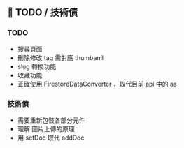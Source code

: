## 📌 TODO / 技術債

### TODO

- 搜尋頁面
- 刪除修改 tag 需對應 thumbanil
- slug 轉換功能
- 收藏功能
- 正確使用 FirestoreDataConverter ，取代目前 api 中的 as

### 技術債

- 需要重新包裝各部分元件
- 理解 圖片上傳的原理
- 用 setDoc 取代 addDoc
